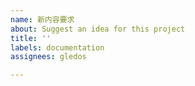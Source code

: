 ```yaml
---
name: 新内容要求
about: Suggest an idea for this project
title: ''
labels: documentation
assignees: gledos

---
```



